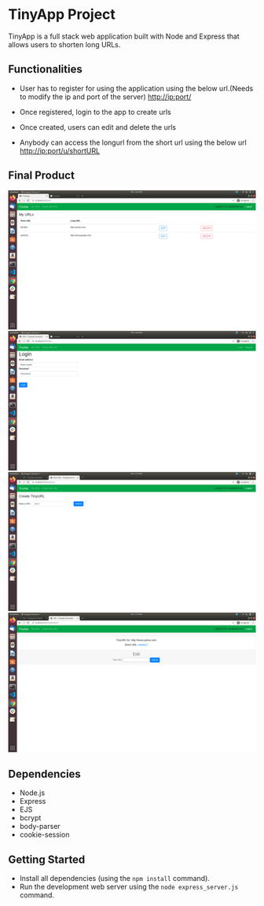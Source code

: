 # TinyApp Project

TinyApp is a full stack web application built with Node and Express that allows users to shorten long URLs.

## Functionalities

- User has to register for using the application using the below url.(Needs to modify the ip and port of the server)
    <http://ip:port/>

- Once registered, login to the app to create urls
- Once created, users can edit and delete the urls
- Anybody can access the longurl from the short url using the below url
      <http://ip:port/u/shortURL>

## Final Product

!["LoggedInUser"](docs/LoggedInUser.png)
!["UserNotLogedIn"](docs/UserNotLoggedIn.png)
!["CreateNewURL"](docs/CreateNewURL.png)
!["EditURL"](docs/EditURL.png)

## Dependencies

- Node.js
- Express
- EJS
- bcrypt
- body-parser
- cookie-session

## Getting Started

- Install all dependencies (using the `npm install` command).
- Run the development web server using the `node express_server.js` command.
